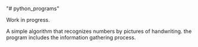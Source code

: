 "# python_programs" 

Work in progress.

A simple algorithm that recognizes numbers by pictures of handwriting. the program includes the information gathering process.
